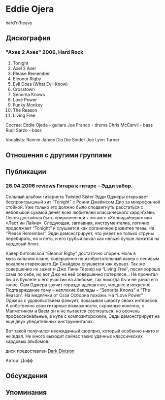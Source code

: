 # Eddie Ojera

hard'n'heavy

## Дискография

### "Axes 2 Axes" 2006, Hard Rock

1. Tonight 
2. Axel 2 Axel 
3. Please Remember 
4. Eleonor Rigby 
5. Evil Does (What Evil Know) 
6. Crosstown 
7. Senorita Knows 
8. Love Power 
9. Funky Monkey 
10. The Reason 
11. Living Free 

Состав: 
Eddie Ojeda - guitars 
Joe Franco - drums 
Chris McCarvil - bass 
Rudi Sarzo - bass 

Vocalists: 
Ronnie James Dio 
Die Snider 
Joe Lynn Turner


## Отношения с другими группами


## Публикации

### 26.04.2006 reviews Гитара к гитаре – Эдди забор.

<P>Сольный альбом гитариста Twisted Sister Эдди Оджеры открывает беспроигрышный хит “Tonight” с Ронни Джеймсом Дио за микрофонной стойкой. Уже только это должно было сподвигнуть расстаться с небольшой суммой денег всех любителей классического хард’н’хэви. Песня достойная быть приравненной к хитам с «Холлидайвера» или «Ласт ин Лайна». Следующая, заглавная, инструменталка, логично продолжает “Tonight” и слушается как органичное развитее темы. На “Please Remember” Эдди демонстрирует, что умеет не только струны перебирать, но и петь, и его грубый вокал как нельзя лучше ложится на хардовый блюз.</P>
<P>Кавер битловской “Eleanor Rigby” достаточно спорен. Ноль в музыкальном плане, совершенно не изобретательный кавер с ленивым вокалом стареющего Ди Снайдера слушается как курьез. Так же совершенно не зажег и Джо Линн Тёрнер на “Living Free”, песня хороша сама по себе, но вот Джо на ней совершенно потерялся... Не прочитал бы я в буклете о его участии на альбоме, так никогда бы и не узнал его голос. Сам Оджера звучит гораздо адекватнее, мощнее и искренне. Подтверждение тому – неплохие баллады – “Senorita Knows” и “The Reason”. На медлячки от Оззи Осборна похожи. На “Love Power” Оджера с удовольствием фанкует, показывая широту своих интересов. А собственно свои гитарные возможности, скромные конечно, с Малмстином и Ваем он и не пытается состязаться, но ооочень профессиональные, в купе с композиторскими, Эдди демонстрирует на еще двух убедительных инструменталах. </P>
<P>Вот такой получился неожиданный сюрприз, который особенно никто и не ждал. Не много выходит сейчас таких удачных классических хардовых альбомов.</P>
<P>диск предоставлен <A href="http://www.darkdivision.ru/">Dark Division</A></P>
Автор: Дофф


## Обсуждения


## Упоминания

